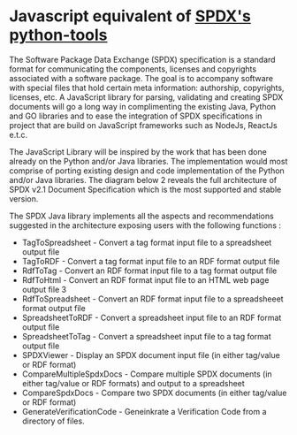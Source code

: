# Javascript equivalent of [SPDX's python-tools](https://github.com/spdx/tools-python)


The Software Package Data Exchange (SPDX) specification is a standard format for
communicating the components, licenses and copyrights associated with a software
package.
The goal is to accompany software with special files that hold certain meta information:
authorship, copyrights, licenses, etc. A JavaScript library for parsing, validating and creating
SPDX documents will go a long way in complimenting the existing Java, Python and GO
libraries and to ease the integration of SPDX specifications in project that are build on
JavaScript frameworks such as NodeJs, ReactJs e.t.c.


The JavaScript Library will be inspired by the work that has been done already on the
Python and/or Java libraries. The implementation would most comprise of porting existing
design and code implementation of the Python and/or Java libraries. The diagram below
2
reveals the full architecture of SPDX v2.1 Document Specification which is the most
supported and stable version.


The SPDX Java library implements all the aspects and recommendations suggested in the
architecture exposing users with the following functions :
- TagToSpreadsheet - Convert a tag format input file to a spreadsheet output file
- TagToRDF - Convert a tag format input file to an RDF format output file
- RdfToTag - Convert an RDF format input file to a tag format output file
- RdfToHtml - Convert an RDF format input file to an HTML web page output file
3
- RdfToSpreadsheet - Convert an RDF format input file to a spreadsheeet format
output file
- SpreadsheetToRDF - Convert a spreadsheet input file to an RDF format output file
- SpreadsheetToTag - Convert a spreadsheet input file to a tag format output file
- SPDXViewer - Display an SPDX document input file (in either tag/value or RDF
format)
- CompareMultipleSpdxDocs - Compare multiple SPDX documents (in either tag/value
or RDF formats) and output to a spreadsheet
- CompareSpdxDocs - Compare two SPDX documents (in either tag/value or RDF
format)
- GenerateVerificationCode - Geneinkrate a Verification Code from a directory of files.
